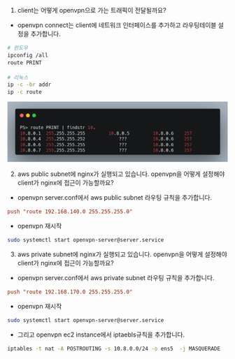 1. client는 어떻게 openvpn으로 가는 트래픽이 전달될까요?
* openvpn connect는 client에 네트워크 인터페이스를 추가하고 라우팅테이블 설정을 추가합니다.

```bash
# 윈도우
ipconfig /all
route PRINT

# 리눅스
ip -c -br addr
ip -c route
```

![](./imgs/answer_1.png)

2. aws public subnet에 nginx가 실행되고 있습니다. openvpn을 어떻게 설정해야 client가 nginx에 접근이 가능할까요?
* openvpn server.conf에서 aws public subnet 라우팅 규칙을 추가합니다.
```conf
push "route 192.168.140.0 255.255.255.0"
```

* openvpn 재시작
```bash
sudo systemctl start openvpn-server@server.service
```


3. aws private subnet에 nginx가 실행되고 있습니다. openvpn을 어떻게 설정해야 client가 nginx에 접근이 가능할까요?
* openvpn server.conf에서 aws private subnet 라우팅 규칙을 추가합니다.
```conf
push "route 192.168.170.0 255.255.255.0"
```

* openvpn 재시작
```bash
sudo systemctl start openvpn-server@server.service
```

* 그리고 openvpn ec2 instance에서 iptaebls규칙을 추가합니다.
```bash
iptables -t nat -A POSTROUTING -s 10.8.0.0/24 -o ens5  -j MASQUERADE
```
